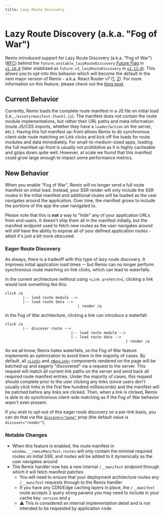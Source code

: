 ```yaml
---
title: Lazy Route Discovery
---
```


# Lazy Route Discovery (a.k.a. "Fog of War")

Remix introduced support for Lazy Route Discovery (a.k.a. "Fog of War") ([RFC][rfc]) behind the `future.unstable_lazyRouteDiscovery` [Future Flag][future-flags] in [`v2.10.0`][2.10.0] (later stabilized as `future.v3_lazyRouteDiscovery` in [`v2.13.0`][2.13.0]). This allows you to opt-into this behavior which will become the default in the next major version of Remix - a.k.a. React Router v7 ([1][rr-v7], [2][rr-v7-2]). For more information on this feature, please check out the [blog post][blog-post].

## Current Behavior

Currently, Remix loads the complete route manifest in a JS file on initial load (i.e., `/assets/manifest-[hash].js`). The manifest does not contain the route module implementations, but rather their URL paths and meta information (route JS/CSS imports, whether they have a `loader`/`action` on the server, etc.). Having this full manifest up-front allows Remix to do synchronous client-side route matching on Link clicks and kick off the loads for route modules and data immediately. For small-to-medium-sized apps, loading the full manifest up-front is usually not prohibitive as it is highly cacheable and gzips down quite well. However, at scale we found that this manifest could grow large enough to impact some performance metrics.

## New Behavior

When you enable "Fog of War", Remix will no longer send a full route manifest on initial load. Instead, your SSR render will only include the SSR routes in the initial manifest and additional routes will be loaded as the user navigates around the application. Over time, the manifest grows to include the portions of the app the user navigated to.

Please note that this is **not** a way to "hide" any of your application URLs from end-users. It doesn't ship them all in the manifest initially, but the manifest endpoint used to fetch new routes as the user navigates around will still have the ability to expose all of your defined application routes - albeit it's just a bit more obscured.

### Eager Route Discovery

As always, there is a tradeoff with this type of lazy-route discovery. It improves initial application load times -- but Remix can no longer perform synchronous route matching on link clicks, which can lead to waterfalls.

In the current architecture (without using `<Link prefetch>`), clicking a link would look something like this:

```
click /a
        |-- load route module -->
        |-- load route data -->
                                 | render /a
```

In the Fog of War architecture, clicking a link can introduce a waterfall:

```
click /a
        |-- discover route -->
                              |-- load route module -->
                              |-- load route data -->
                                                       | render /a
```

As we all know, Remix hates waterfalls, so the Fog of War feature implements an optimization to avoid them in the majority of cases. By default, all [`<Link>`][link] and [`<NavLink>`][navlink] components rendered on the page will be batched up and eagerly "discovered" via a request to the server. This request will match all current link paths on the server and send back all required route manifest entries. Under the majority of cases, this request should complete prior to the user clicking any links (since users don't usually click links in the first few hundred milliseconds) and the manifest will be patched before any links are clicked. Then, when a link is clicked, Remix is able to do synchronous client-side matching as if the Fog of War behavior wasn't even present.

If you wish to opt-out of this eager route discovery on a per-link basis, you can do that via the [`discover="none"`][link-discover] prop (the default value is `discover="render"`).

### Notable Changes

- When this feature is enabled, the route manifest in `window.__remixManifest.routes` will only contain the minimal required routes on initial SSR, and routes will be added to it dynamically as the user navigates around
- The Remix handler now has a new internal `/__manifest` endpoint through which it will fetch manifest patches
  - You will need to ensure that your deployment architecture routes any `/__manifest` requests through to the Remix handler
  - If you have any CDN/Edge caching layers in place, the `/__manifest` route accepts 2 query string params you may need to include in your cache key: `version` and `p`
  - ⚠️ This is considered an internal implementation detail and is not intended to be requested by application code

[rfc]: https://github.com/remix-run/react-router/discussions/11113
[future-flags]: ../guides/api-development-strategy
[2.10.0]: https://github.com/remix-run/remix/blob/main/CHANGELOG.md#v2100
[2.13.0]: https://github.com/remix-run/remix/blob/main/CHANGELOG.md#v2130
[link]: ../components/link
[navlink]: ../components/nav-link
[link-discover]: ../components/link#discover
[rr-v7]: https://remix.run/blog/merging-remix-and-react-router
[rr-v7-2]: https://remix.run/blog/incremental-path-to-react-19
[blog-post]: https://remix.run/blog/fog-of-war
